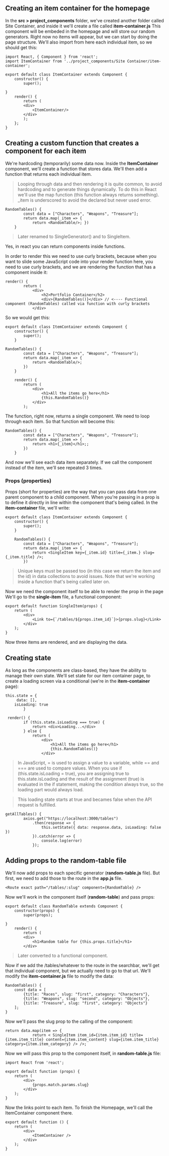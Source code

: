 ## Creating an item container for the homepage

In the **src > project_components** folder, we've created another folder called Site Container, and inside it we'll create a file called **item-container.js** This component will be embeded in the homepage and will store our random generators. Right now no items will appear, but we can start by doing the page structure. We'll also import from here each individual item, so we should get this:

```
import React, { Component } from 'react';
import ItemContainer from '../project_components/Site Container/item-container';

export default class ItemContainer extends Component {
    constructor() {
        super();

}
    render() {
        return (
        <div>
            <ItemContainer/>
        </div>
        );
    };
}
```

## Creating a custom function that creates a component for each item

We're hardcoding (temporarily) some data now. Inside the **ItemContainer** component, we'll create a function that stores data. We'll then add a function that returns each individual item. 

> Looping through data and then rendering it is quite common, to avoid hardcoding and to generate things dynamically. To do this in React we'll use the map function (this function always returns something). _item is underscored to avoid the declared but never used error.

```
RandomTables() {
        const data = ["Characters", "Weapons", "Treasure"];
        return data.map(_item => {
            return <RandomTable/>; })
    }
```

> Later renamed to SingleGenerator() and to SingleItem.

Yes, in react you can return components inside functions.

In order to render this we need to use curly brackets, because when you want to slide some JavaScript code into your render function here, you need to use curly brackets, and we are rendering the function that has a component inside it:

```
render() {
        return (
            <div>
                <h2>Portfolio Container</h2>
                <div>{RandomTables()}</div> // <---- Functional component (RandomTables) called via function with curly brackets
            </div>
```

So we would get this:

```
export default class ItemContainer extends Component {
    constructor() {
        super();
    }

RandomTables() {
        const data = ["Characters", "Weapons", "Treasure"];
        return data.map(_item => {
            return <RandomTable/>;
        })
    }

    render() {
        return (
            <div>
                <h1>All the items go here</h1>
                {this.RandomTables()}
            </div>
        );
```

The function, right now, returns a single component. We need to loop through each item. So that function will become this:

```
RandomTables() {
        const data = ["Characters", "Weapons", "Treasure"];
        return data.map(_item => {
            return <h1>{_item}</h1>;;
        })
    }
```

And now we'll see each data item separately. If we call the component instead of the item, we'll see repeated 3 times.

### Props (properties)

Props (short for properties) are the way that you can pass data from one parent component to a child component. 
When you're passing in a prop is to define it directly in line within the component that's being called. In the **item-container** file, we'll write:

```
export default class ItemContainer extends Component {
    constructor() {
        super();
    }

    RandomTables() {
        const data = ["Characters", "Weapons", "Treasure"];
        return data.map(_item => {
            return <SingleItem key={_item.id} title={_item.} slug={_item.title} />;
        })
```

> Unique keys must be passed too (in this case we return the item and the id) in data collections to avoid issues.
> Note that we're working inside a function that's being called later on.

Now we need the component itself to be able to render the prop in the page We'll go to the **single-item** file, a functional component: 

```
export default function SingleItem(props) {
    return (
        <div>
            <Link to={`/tables/${props.item_id}`}>{props.slug}</Link>
        </div>
    );
}
```

Now three items are rendered, and are displaying the data.

## Creating state

As long as the components are class-based, they have the ability to manage their own state. We'll set state for our item container page, to create a loading screen via a conditional (we're in the **item-container** page):

```
this.state = {
     data: [],
    isLoading: true
        }

 render() {
        if (this.state.isLoading === true) {
            return <div>Loading...</div>
        } else {
            return (
                <div>
                    <h1>All the items go here</h1>
                    {this.RandomTables()}
                </div>
```   

>  In JavaScript, = is used to assign a value to a variable, while == and === are used to compare values. When you use if (this.state.isLoading = true), you are assigning true to this.state.isLoading and the result of the assignment (true) is evaluated in the if statement, making the condition always true, so the loading part would always load.

> This loading state starts at true and becames false when the API request is fulfilled.

```
getAllTables() {
        axios.get("https://localhost:3000/tables")
            .then(response => {
                this.setState({ data: response.data, isLoading: false })
            }).catch(error => {
                console.log(error)
            });
```

## Adding props to the random-table file
We'll now add props to each specific generator (**random-table.js** file). But first, we need to add those to the route in the **app.js** file.

```
<Route exact path="/tables/:slug" component={RandomTable} />
```

Now we'll work in the component itself (**random-table**) and pass props:

```
export default class RandomTable extends Component {
    constructor(props) {
        super(props);

}
    render() {
        return (
        <div>
            <h1>Random table for {this.props.title}</h1>
        </div>

```

> Later converted to a functional component.

Now if we add the /tables/whatever to the route in the searchbar, we'll get that individual component, but we actually need to go to that url. We'll modify the **item-container.js** file to modify the data:

```
RandomTables() {
    const data = [
        {title: "Races", slug: "first", category: "Characters"},
        {title: "Weapons", slug: "second", category: "Objects"},
        {title: "Treasure", slug: "first", category: "Objects"}
    ];
}
```

Now we'll pass the slug prop to the calling of the component:

```
return data.map(item => {
            return < SingleItem item_id={item.item_id} title={item.item_title} content={item.item_content} slug={item.item_title} category={item.item_category} /> />;
```

Now we will pass this prop to the component itself, in **random-table.js** file:

```
import React from 'react';

export default function (props) {
    return (
        <div>
            {props.match.params.slug}
        </div>
    );
}
```


Now the links point to each item. To finish the Homepage, we'll call the ItemContainer component there.

```
export default function () {
    return (
        <div>
            <ItemContainer />
        </div>
    );
}
```



